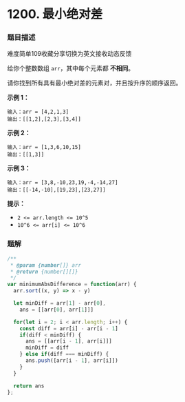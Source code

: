 # **1200. 最小绝对差**

### 题目描述

难度简单109收藏分享切换为英文接收动态反馈

给你个整数数组 `arr`，其中每个元素都 **不相同**。

请你找到所有具有最小绝对差的元素对，并且按升序的顺序返回。

**示例 1：**

```
输入：arr = [4,2,1,3]
输出：[[1,2],[2,3],[3,4]]

```

**示例 2：**

```
输入：arr = [1,3,6,10,15]
输出：[[1,3]]

```

**示例 3：**

```
输入：arr = [3,8,-10,23,19,-4,-14,27]
输出：[[-14,-10],[19,23],[23,27]]

```

**提示：**

- `2 <= arr.length <= 10^5`
- `10^6 <= arr[i] <= 10^6`

### 题解

```jsx
/**
 * @param {number[]} arr
 * @return {number[][]}
 */
var minimumAbsDifference = function(arr) {
  arr.sort((x, y) => x - y)

  let minDiff = arr[1] - arr[0],
    ans = [[arr[0], arr[1]]]

  for(let i = 2; i < arr.length; i++) {
    const diff = arr[i] - arr[i - 1]
    if(diff < minDiff) {
      ans = [[arr[i - 1], arr[i]]]
      minDiff = diff
    } else if(diff === minDiff) {
      ans.push([arr[i - 1], arr[i]])
    }
  }

  return ans
};
```